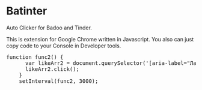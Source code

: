 # Batinter
Auto Clicker for Badoo and Tinder.

This is extension for Google Chrome written in Javascript.
You also can just copy code to your Console in Developer tools.

<pre>
function func2() {
	  var likeArr2 = document.querySelector('[aria-label="Лайк"]').click();
	  likeArr2.click();
    }
    setInterval(func2, 3000);
</pre>
